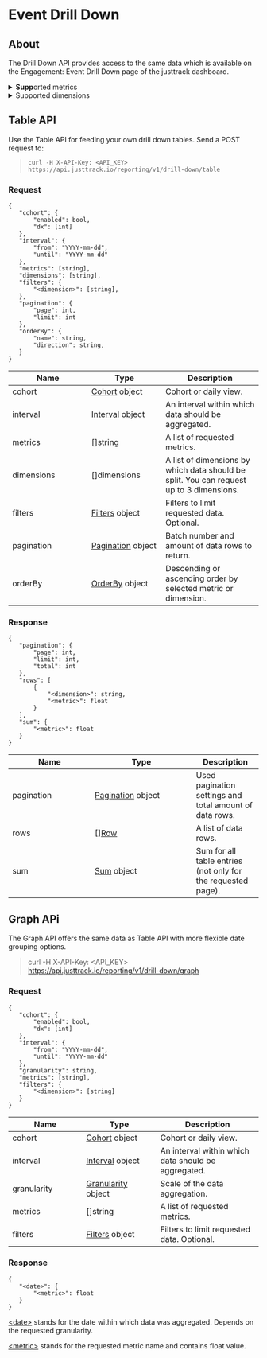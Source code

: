 # Event Drill Down

## About

The Drill Down API provides access to the same data which is available on the Engagement: Event Drill Down page of the justtrack dashboard.

<details>

<summary><strong>Supp</strong>orted metrics</summary>

```
[
  "totalEventsCount"
]
```

</details>

<details>

<summary>Supported dimensions</summary>

```
[
  "app",
  "eventName",
  "country",
  "installAppVersionName",
  "network.id"
]
```

</details>

## Table API

Use the Table API for feeding your own drill down tables. Send a POST request to:

> `curl -H X-API-Key: <API_KEY> https://api.justtrack.io/reporting/v1/drill-down/table`

### Request

```
{
   "cohort": {
       "enabled": bool,
       "dx": [int]
   },
   "interval": {
       "from": "YYYY-mm-dd",
       "until": "YYYY-mm-dd"
   },
   "metrics": [string],
   "dimensions": [string],
   "filters": {
       "<dimension>": [string],
   },
   "pagination": {
       "page": int,
       "limit": int
   },
   "orderBy": {
       "name": string,
       "direction": string,
   }
}

```

<table><thead><tr><th width="170.54133348659428">Name</th><th width="150">Type</th><th width="222.13953488372093">Description</th></tr></thead><tbody><tr><td>cohort</td><td><a href="common-objects.md#cohort">Cohort</a> object</td><td>Cohort or daily view.</td></tr><tr><td>interval</td><td><a href="common-objects.md#pagination_request">Interval</a> object</td><td>An interval within which data should be aggregated.</td></tr><tr><td>metrics</td><td>[]string</td><td>A list of requested metrics.</td></tr><tr><td>dimensions</td><td>[]dimensions</td><td>A list of dimensions by which data should be split. You can request up to 3 dimensions.</td></tr><tr><td>filters</td><td><a href="common-objects.md#filters">Filters</a> object</td><td>Filters to limit requested data. Optional.</td></tr><tr><td>pagination</td><td><a href="common-objects.md#pagination_request-1">Pagination</a> object</td><td>Batch number and amount of data rows to return.</td></tr><tr><td>orderBy</td><td><a href="common-objects.md#orderby">OrderBy</a> object</td><td>Descending or ascending order by selected metric or dimension.</td></tr></tbody></table>

### **Response**

```
{
   "pagination": {
       "page": int,
       "limit": int,
       "total": int
   },
   "rows": [
       {
           "<dimension>": string,
           "<metric>": float
       }
   ],
   "sum": {
       "<metric>": float
   }
}

```

<table><thead><tr><th width="150">Name</th><th width="187.97838673358947">Type</th><th>Description</th></tr></thead><tbody><tr><td>pagination</td><td><a href="common-objects.md#pagination_response">Pagination</a> object</td><td>Used pagination settings and total amount of data rows.</td></tr><tr><td>rows</td><td>[]<a href="common-objects.md#row">Row</a></td><td>A list of data rows.</td></tr><tr><td>sum</td><td><a href="common-objects.md#sum">Sum</a> object</td><td>Sum for all table entries (not only for the requested page).</td></tr></tbody></table>

## Graph APi

The Graph API offers the same data as Table API with more flexible date grouping options.

> curl -H X-API-Key: \<API\_KEY> https://api.justtrack.io/reporting/v1/drill-down/graph

### Request

```
{
   "cohort": {
       "enabled": bool,
       "dx": [int]
   },
   "interval": {
       "from": "YYYY-mm-dd",
       "until": "YYYY-mm-dd"
   },
   "granularity": string,
   "metrics": [string],
   "filters": {
       "<dimension>": [string]
   }
}

```

<table><thead><tr><th width="150">Name</th><th width="150">Type</th><th width="222.13953488372093">Description</th></tr></thead><tbody><tr><td>cohort</td><td><a href="common-objects.md#cohort">Cohort</a> object</td><td>Cohort or daily view.</td></tr><tr><td>interval</td><td><a href="common-objects.md#pagination_request">Interval</a> object</td><td>An interval within which data should be aggregated.</td></tr><tr><td>granularity</td><td><a href="common-objects.md#granularity">Granularity</a> object</td><td>Scale of the data aggregation.</td></tr><tr><td>metrics</td><td>[]string</td><td>A list of requested metrics.</td></tr><tr><td>filters</td><td><a href="common-objects.md#filters">Filters</a> object</td><td>Filters to limit requested data. Optional.</td></tr></tbody></table>

### Response

```
{
   "<date>": {
       "<metric>": float
   }
}
```

[\<date>](common-objects.md#less-than-date-greater-than) stands for the date within which data was aggregated. Depends on the requested granularity.

[\<metric>](common-objects.md#less-than-metric-greater-than) stands for the requested metric name and contains float value.
